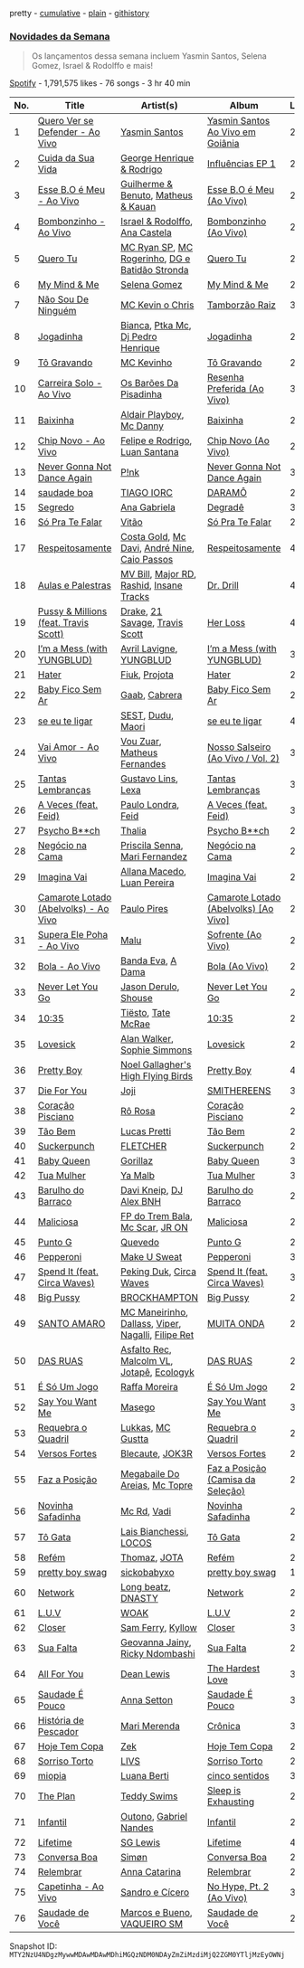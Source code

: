 pretty - [cumulative](/playlists/cumulative/37i9dQZF1DX34KNiFQJNVm.md) - [plain](/playlists/plain/37i9dQZF1DX34KNiFQJNVm) - [githistory](https://github.githistory.xyz/mackorone/spotify-playlist-archive/blob/main/playlists/plain/37i9dQZF1DX34KNiFQJNVm)

### [Novidades da Semana](https://open.spotify.com/playlist/37i9dQZF1DX34KNiFQJNVm)

> Os lançamentos dessa semana incluem Yasmin Santos, Selena Gomez, Israel & Rodolffo e mais!

[Spotify](https://open.spotify.com/user/spotify) - 1,791,575 likes - 76 songs - 3 hr 40 min

| No. | Title | Artist(s) | Album | Length |
|---|---|---|---|---|
| 1 | [Quero Ver se Defender \- Ao Vivo](https://open.spotify.com/track/2UrU9un6h0bZXTqCYisLlo) | [Yasmin Santos](https://open.spotify.com/artist/597XBqZtaiZC7laCNx3nVz) | [Yasmin Santos Ao Vivo em Goiânia](https://open.spotify.com/album/5LiNfSeXC0VjZ00nSF5Rab) | 2:51 |
| 2 | [Cuida da Sua Vida](https://open.spotify.com/track/32VQZLCxicDl0Up6hHxCsm) | [George Henrique & Rodrigo](https://open.spotify.com/artist/3FlCKtwOEYQQYyGVEbxG2Z) | [Influências EP 1](https://open.spotify.com/album/4ACEsLV2aib14wCZtv2om8) | 2:37 |
| 3 | [Esse B.O é Meu \- Ao Vivo](https://open.spotify.com/track/2YAOJkRWy382bRMXaj48FP) | [Guilherme & Benuto](https://open.spotify.com/artist/6m6e7D2TnV0aYMllFFwMxu), [Matheus & Kauan](https://open.spotify.com/artist/2Z0lRIqr997lIUiPtrpKCr) | [Esse B.O é Meu \(Ao Vivo\)](https://open.spotify.com/album/6SDCa2NjLlLHcYXJ2fF523) | 2:40 |
| 4 | [Bombonzinho \- Ao Vivo](https://open.spotify.com/track/4o6v3Oooyt7HF20idztRD4) | [Israel & Rodolffo](https://open.spotify.com/artist/41QLxRXlc2NwfJZkHGHKid), [Ana Castela](https://open.spotify.com/artist/2CKOmarVWvWqkNWUatHCex) | [Bombonzinho \(Ao Vivo\)](https://open.spotify.com/album/2VXbLDxcWq4K4gsAEtLbBs) | 2:34 |
| 5 | [Quero Tu](https://open.spotify.com/track/0OelLDCEf1M1Da59CZJDiR) | [MC Ryan SP](https://open.spotify.com/artist/75i9GaW2MJUgt4BkdUnuUY), [MC Rogerinho](https://open.spotify.com/artist/5JbQpbeFaKfuZVFzKwaawP), [DG e Batidão Stronda](https://open.spotify.com/artist/7gIeuq2qBfYhO1budb6TSQ) | [Quero Tu](https://open.spotify.com/album/7jVqHprjjDpixYn3v8HoaR) | 2:36 |
| 6 | [My Mind & Me](https://open.spotify.com/track/0XER3HPMx223xWaAgNKp4Y) | [Selena Gomez](https://open.spotify.com/artist/0C8ZW7ezQVs4URX5aX7Kqx) | [My Mind & Me](https://open.spotify.com/album/5quJSeTB33tFzfp2EZx9z5) | 2:27 |
| 7 | [Não Sou De Ninguém](https://open.spotify.com/track/4MqQPTc8r6xSxmeWPA24h2) | [MC Kevin o Chris](https://open.spotify.com/artist/2UMj7NCbuqy1yUZmiSYGjJ) | [Tamborzão Raiz](https://open.spotify.com/album/7qwJFRvShWMVg39UKWafzW) | 3:13 |
| 8 | [Jogadinha](https://open.spotify.com/track/5a1WxgY2dzWJSoZGz6FsaA) | [Bianca](https://open.spotify.com/artist/7Jb6GR4PIxHSkDJK8MWuVg), [Ptka Mc](https://open.spotify.com/artist/6FxyrY8YhuLsXToaKT5VGk), [Dj Pedro Henrique](https://open.spotify.com/artist/2gF3fOhICNcsTT2iWYsBCK) | [Jogadinha](https://open.spotify.com/album/4vrqIIagd4B1UaMKQw9FN9) | 2:00 |
| 9 | [Tô Gravando](https://open.spotify.com/track/1bbxvw2r9puejQeCC3J5n9) | [MC Kevinho](https://open.spotify.com/artist/1mXAhKnZEdF6rotyyd4GBi) | [Tô Gravando](https://open.spotify.com/album/6vXm9Ewpi75YBZEZUNWAZq) | 2:16 |
| 10 | [Carreira Solo \- Ao Vivo](https://open.spotify.com/track/2bJlm83vbJNXnjSRMSMvJb) | [Os Barões Da Pisadinha](https://open.spotify.com/artist/5Lv2GUVwqmQBPwrTrxucE5) | [Resenha Preferida \(Ao Vivo\)](https://open.spotify.com/album/5jJD9ZQNKzcfjrCy9rT4UE) | 3:20 |
| 11 | [Baixinha](https://open.spotify.com/track/7562mXNYVQJ9wQWrlvCZ9g) | [Aldair Playboy](https://open.spotify.com/artist/6LjdKBMnP1Da8Oe6WhrN56), [Mc Danny](https://open.spotify.com/artist/3PZTvUS5fUUhV3EKAjqdZk) | [Baixinha](https://open.spotify.com/album/32QcnrFehF1WNL2m9TWnNk) | 2:25 |
| 12 | [Chip Novo \- Ao Vivo](https://open.spotify.com/track/6sY6vedoBLvTXFIUJqZNON) | [Felipe e Rodrigo](https://open.spotify.com/artist/7gZu6kPnY9enEi5FvgTO4F), [Luan Santana](https://open.spotify.com/artist/3qvcCP2J0fWi0m0uQDUf6r) | [Chip Novo \(Ao Vivo\)](https://open.spotify.com/album/6gBdfd9SEZWIFYH8L5q83T) | 2:59 |
| 13 | [Never Gonna Not Dance Again](https://open.spotify.com/track/6sZo5nJIsFWXefRCCexpx0) | [P!nk](https://open.spotify.com/artist/1KCSPY1glIKqW2TotWuXOR) | [Never Gonna Not Dance Again](https://open.spotify.com/album/6MCHSjoEVriUjWE6LERAaR) | 3:45 |
| 14 | [saudade boa](https://open.spotify.com/track/1Mta8Wl8SCnOv9C6MdTrnr) | [TIAGO IORC](https://open.spotify.com/artist/4iWkwAVzssjb8XgxdoOL6M) | [DARAMÔ](https://open.spotify.com/album/0O0QBrT05nhkoMIpjLznk1) | 2:56 |
| 15 | [Segredo](https://open.spotify.com/track/68oF0mfSgJ0CB4ivpBCQcq) | [Ana Gabriela](https://open.spotify.com/artist/6a9WLQ5NsIV7U2qB16uFWD) | [Degradê](https://open.spotify.com/album/2TUTbVCtk6nWQM55vLKZvs) | 3:26 |
| 16 | [Só Pra Te Falar](https://open.spotify.com/track/0Bp8enfrYMsD63VNXHj2uN) | [Vitão](https://open.spotify.com/artist/06lnOkY99sXVW44Y0M4BDP) | [Só Pra Te Falar](https://open.spotify.com/album/10GC95W7Q0IoU6E7tG59uK) | 2:41 |
| 17 | [Respeitosamente](https://open.spotify.com/track/11Kl9alN9okNVqew0BIdQw) | [Costa Gold](https://open.spotify.com/artist/7q1aEytv83jXNECmyaMhgn), [Mc Davi](https://open.spotify.com/artist/1cYhx7ZOhYoVmnDPb9KMwo), [André Nine](https://open.spotify.com/artist/5cc7XCY3YdVmFDYw9LklMq), [Caio Passos](https://open.spotify.com/artist/6zGPa2tLMJ5HQYUddZI8di) | [Respeitosamente](https://open.spotify.com/album/1JcZLFNFMDpXGJGVlCCJ5x) | 4:11 |
| 18 | [Aulas e Palestras](https://open.spotify.com/track/0eh5ZxasoT8tJBDEZ6oi6c) | [MV Bill](https://open.spotify.com/artist/4oE4ASN8auDhoW9vsXp3VJ), [Major RD](https://open.spotify.com/artist/76hYPcWML9NGEh8LashwT5), [Rashid](https://open.spotify.com/artist/5WgRuO0mhM36NFoapzpWBH), [Insane Tracks](https://open.spotify.com/artist/1eEi4Stf9m65EW0JwWodYZ) | [Dr\. Drill](https://open.spotify.com/album/0uc0wcg2BWv4J8NtrzPRK0) | 4:11 |
| 19 | [Pussy & Millions \(feat\. Travis Scott\)](https://open.spotify.com/track/2KLwPaRDOB87XOYAT2fgxh) | [Drake](https://open.spotify.com/artist/3TVXtAsR1Inumwj472S9r4), [21 Savage](https://open.spotify.com/artist/1URnnhqYAYcrqrcwql10ft), [Travis Scott](https://open.spotify.com/artist/0Y5tJX1MQlPlqiwlOH1tJY) | [Her Loss](https://open.spotify.com/album/5MS3MvWHJ3lOZPLiMxzOU6) | 4:02 |
| 20 | [I’m a Mess \(with YUNGBLUD\)](https://open.spotify.com/track/1yvArCvZLTHiawRdWKSAWj) | [Avril Lavigne](https://open.spotify.com/artist/0p4nmQO2msCgU4IF37Wi3j), [YUNGBLUD](https://open.spotify.com/artist/6Ad91Jof8Niiw0lGLLi3NW) | [I’m a Mess \(with YUNGBLUD\)](https://open.spotify.com/album/7kpLyQOiE4j9bNCZhKvWBr) | 3:07 |
| 21 | [Hater](https://open.spotify.com/track/3rAyhyLyFvWgJd0sFWfk6A) | [Fiuk](https://open.spotify.com/artist/0SVSq6V4n9dDVeIZifohqN), [Projota](https://open.spotify.com/artist/2zGf6lwQ9PxXdoeo5XXP2K) | [Hater](https://open.spotify.com/album/0XUBZj3UGRyrJLNPlVTrTk) | 2:32 |
| 22 | [Baby Fico Sem Ar](https://open.spotify.com/track/7Bd3AmQmZojhrN22cOw5JF) | [Gaab](https://open.spotify.com/artist/2iK1rsbYstkSVn57M4s8ut), [Cabrera](https://open.spotify.com/artist/0f8YWLcN51Um9z8C1fbEr2) | [Baby Fico Sem Ar](https://open.spotify.com/album/14AsgcbqS32OYwar3Psog1) | 2:36 |
| 23 | [se eu te ligar](https://open.spotify.com/track/3rrTYyt0DLdwuQcrcN4XVd) | [SEST](https://open.spotify.com/artist/6TaJMoxhKD43q5yWg2XlHQ), [Dudu](https://open.spotify.com/artist/5Ynf8bbQV9ICbK3vZoPxGF), [Maori](https://open.spotify.com/artist/6cTths3ECGmlGS7SDER6Mg) | [se eu te ligar](https://open.spotify.com/album/7kDG0Iu7suyQfpJBg0sFzv) | 4:09 |
| 24 | [Vai Amor \- Ao Vivo](https://open.spotify.com/track/3gIbvdaqYvKTMrJEr0egk5) | [Vou Zuar](https://open.spotify.com/artist/5x2zeeLVXEDaMHRaRmH3FD), [Matheus Fernandes](https://open.spotify.com/artist/37mqXU98U5GmH5ZDtlHM1c) | [Nosso Salseiro \(Ao Vivo / Vol\. 2\)](https://open.spotify.com/album/4TUipXRKHS7gKKpk1U6BxO) | 3:12 |
| 25 | [Tantas Lembranças](https://open.spotify.com/track/5mmSl45GHuLyQZBM5jRa05) | [Gustavo Lins](https://open.spotify.com/artist/3BjwDUAFEmVPIoii9RI4kh), [Lexa](https://open.spotify.com/artist/0jTDeBJQr3unrK29LklnAv) | [Tantas Lembranças](https://open.spotify.com/album/3QW38kWvmefE0EDkuljngZ) | 3:26 |
| 26 | [A Veces \(feat\. Feid\)](https://open.spotify.com/track/63OA8vSo2PhUkmQopR1l64) | [Paulo Londra](https://open.spotify.com/artist/3vQ0GE3mI0dAaxIMYe5g7z), [Feid](https://open.spotify.com/artist/2LRoIwlKmHjgvigdNGBHNo) | [A Veces \(feat\. Feid\)](https://open.spotify.com/album/5IUJCo0aRD98yxFbTvEezC) | 3:11 |
| 27 | [Psycho B\*\*ch](https://open.spotify.com/track/1aRcazIFzvRrybZXVdFT1M) | [Thalia](https://open.spotify.com/artist/23wEWD21D4TPYiJugoXmYb) | [Psycho B\*\*ch](https://open.spotify.com/album/1QLjJQvFwXCIbfOvJVez4u) | 2:47 |
| 28 | [Negócio na Cama](https://open.spotify.com/track/1OUbpqtH4X7onRCyKIVW1P) | [Priscila Senna](https://open.spotify.com/artist/44F6hbmusaHQR96WFbo6Lv), [Mari Fernandez](https://open.spotify.com/artist/0BHm7qbh3ENxvXzkQAG7MP) | [Negócio na Cama](https://open.spotify.com/album/6IemSc8oXElceZFkjavslf) | 2:44 |
| 29 | [Imagina Vai](https://open.spotify.com/track/5MT3xlNN7eEzVN8K7DIcyN) | [Allana Macedo](https://open.spotify.com/artist/4eQjU5tY3Z5wXDXpbhSh7Q), [Luan Pereira](https://open.spotify.com/artist/5kVgcCdPbeUwxBqWxi2Ktl) | [Imagina Vai](https://open.spotify.com/album/4MKHFvkBCy6UNfxsGUOS4Y) | 2:44 |
| 30 | [Camarote Lotado \(Abelvolks\) \- Ao Vivo](https://open.spotify.com/track/1Y7G4of83UVVriH3byQ6kA) | [Paulo Pires](https://open.spotify.com/artist/3whgFbrRxsOmYVrq3t4hCY) | [Camarote Lotado \(Abelvolks\) \[Ao Vivo\]](https://open.spotify.com/album/6BT9EtDlSCe2s4sIqzBFfy) | 2:08 |
| 31 | [Supera Ele Poha \- Ao Vivo](https://open.spotify.com/track/7BfXtZ4UOa8oWzVd35MxUk) | [Malu](https://open.spotify.com/artist/3fll16LLw6kdDxWzSpJPEQ) | [Sofrente \(Ao Vivo\)](https://open.spotify.com/album/7N248NIxPRqexAAjWhRCsY) | 2:12 |
| 32 | [Bola \- Ao Vivo](https://open.spotify.com/track/2VG89aiJ5cQp7LSbQe95sE) | [Banda Eva](https://open.spotify.com/artist/1wqkMc837HWUwdC8sOZ7lZ), [A Dama](https://open.spotify.com/artist/6r2Jxpiepf5Yc7SdvK4w0K) | [Bola \(Ao Vivo\)](https://open.spotify.com/album/54FIgsrERYXsWHaKvXLMJ4) | 2:20 |
| 33 | [Never Let You Go](https://open.spotify.com/track/5IHwWQBEh7Skxo1hfCUP1O) | [Jason Derulo](https://open.spotify.com/artist/07YZf4WDAMNwqr4jfgOZ8y), [Shouse](https://open.spotify.com/artist/2TcGJdSOiOvITBzhvfX8XB) | [Never Let You Go](https://open.spotify.com/album/6a8ZKBZtqFHAq9jkq0Nds0) | 2:58 |
| 34 | [10:35](https://open.spotify.com/track/6BePGk3eCan4FqaW2X8Qy3) | [Tiësto](https://open.spotify.com/artist/2o5jDhtHVPhrJdv3cEQ99Z), [Tate McRae](https://open.spotify.com/artist/45dkTj5sMRSjrmBSBeiHym) | [10:35](https://open.spotify.com/album/77wWx9sOCJiy0wcn0P44NO) | 2:52 |
| 35 | [Lovesick](https://open.spotify.com/track/5hB6UN3hxca8CP6dqs67On) | [Alan Walker](https://open.spotify.com/artist/7vk5e3vY1uw9plTHJAMwjN), [Sophie Simmons](https://open.spotify.com/artist/7AOCUMe3rKW4o3uADBNwVy) | [Lovesick](https://open.spotify.com/album/2WYETJesea0OP320GV0e3e) | 2:09 |
| 36 | [Pretty Boy](https://open.spotify.com/track/0HLUNrbWZdyUDWVKy3X9JH) | [Noel Gallagher's High Flying Birds](https://open.spotify.com/artist/7sjttK1WcZeyLPn3IsQ62L) | [Pretty Boy](https://open.spotify.com/album/0H47zdiavh551uJHvO4Nfx) | 4:55 |
| 37 | [Die For You](https://open.spotify.com/track/26hOm7dTtBi0TdpDGl141t) | [Joji](https://open.spotify.com/artist/3MZsBdqDrRTJihTHQrO6Dq) | [SMITHEREENS](https://open.spotify.com/album/2hEnymoejldpuxSdTnkard) | 3:31 |
| 38 | [Coração Pisciano](https://open.spotify.com/track/5VfvCrEYlOASsqhBvceeba) | [Rô Rosa](https://open.spotify.com/artist/5Et1UarIEfiHvErAJSer9B) | [Coração Pisciano](https://open.spotify.com/album/715QE6k8vb9r6T6WSYMKmK) | 2:01 |
| 39 | [Tão Bem](https://open.spotify.com/track/3i6wNOdHuDFCQQQqOFcxgE) | [Lucas Pretti](https://open.spotify.com/artist/248XKLuHF7rx0BAJmgq1Op) | [Tão Bem](https://open.spotify.com/album/1UPd4OTIhpg6IkBosxQFEu) | 2:34 |
| 40 | [Suckerpunch](https://open.spotify.com/track/2HKr9NflxjksCzxhMhxJMt) | [FLETCHER](https://open.spotify.com/artist/5qa31A9HySw3T7MKWI9bGg) | [Suckerpunch](https://open.spotify.com/album/5esH2DAz24R8zMbnttuFCK) | 2:17 |
| 41 | [Baby Queen](https://open.spotify.com/track/0dFwiyWPwC2yML3ZH7B56V) | [Gorillaz](https://open.spotify.com/artist/3AA28KZvwAUcZuOKwyblJQ) | [Baby Queen](https://open.spotify.com/album/6WHjLRAwmnJv2cHqVZrmOt) | 3:40 |
| 42 | [Tua Mulher](https://open.spotify.com/track/1LzO16C2GXSZo9GhOYe90v) | [Ya Malb](https://open.spotify.com/artist/4TQQfni0Ql808AhLVD7Tdo) | [Tua Mulher](https://open.spotify.com/album/2MsV144hNwrWFavUZkdtCP) | 3:00 |
| 43 | [Barulho do Barraco](https://open.spotify.com/track/4ajQKLo7sDAJS1n11F9uA1) | [Davi Kneip](https://open.spotify.com/artist/6rygauyIMQJrXRC4e5rQJP), [DJ Alex BNH](https://open.spotify.com/artist/6Je1GWROutRKp3J1Kxi0Gl) | [Barulho do Barraco](https://open.spotify.com/album/5VfRwS2R5CRmM0x1TFSWI3) | 2:20 |
| 44 | [Maliciosa](https://open.spotify.com/track/59cajGAHb71ld45XrAPScj) | [FP do Trem Bala](https://open.spotify.com/artist/5hPHLE5ssifxHX5bhK8iXR), [Mc Scar](https://open.spotify.com/artist/59QeFVjDVrtm42TTVs4ZR0), [JR ON](https://open.spotify.com/artist/6Z49It3vdzrqiSuu9dxeVA) | [Maliciosa](https://open.spotify.com/album/5LWs9Si7vtVpYc8qQ1VQnR) | 2:33 |
| 45 | [Punto G](https://open.spotify.com/track/0oBtwScT4B4BR5kZitNWd5) | [Quevedo](https://open.spotify.com/artist/52iwsT98xCoGgiGntTiR7K) | [Punto G](https://open.spotify.com/album/7ushCUbR1asPHeuxA5Dq8N) | 2:31 |
| 46 | [Pepperoni](https://open.spotify.com/track/4a8mKZzUmqnlaOKMMQLcfE) | [Make U Sweat](https://open.spotify.com/artist/2REtZ0a1gh5LzXswkSkQUp) | [Pepperoni](https://open.spotify.com/album/6IY6SkxXo2vXiXA8BXEYvO) | 3:25 |
| 47 | [Spend It \(feat\. Circa Waves\)](https://open.spotify.com/track/0GJAh8pOb6YoUcnyrPETnY) | [Peking Duk](https://open.spotify.com/artist/0UZ1nu3kcdNlCoiKRjmSSY), [Circa Waves](https://open.spotify.com/artist/6hl5k4gLl1p3sjhHcb57t2) | [Spend It \(feat\. Circa Waves\)](https://open.spotify.com/album/31Idf7YAsQlyJQH6aews9S) | 3:22 |
| 48 | [Big Pussy](https://open.spotify.com/track/2l7IXXGf3d9lcBsDBDQkx9) | [BROCKHAMPTON](https://open.spotify.com/artist/1Bl6wpkWCQ4KVgnASpvzzA) | [Big Pussy](https://open.spotify.com/album/3aDrSVhq4TRAlAayrAC95o) | 2:20 |
| 49 | [SANTO AMARO](https://open.spotify.com/track/2W1otaX5yQF4fCijymlvoM) | [MC Maneirinho](https://open.spotify.com/artist/3M8aD9XWxfel3jZakRbibZ), [Dallass](https://open.spotify.com/artist/4LAFtDzlQM89xov636hMVv), [Viper](https://open.spotify.com/artist/7lr4WifTmPssQJgBmbjiJq), [Nagalli](https://open.spotify.com/artist/6TPJK8tv3AKKSsw0lENTQk), [Filipe Ret](https://open.spotify.com/artist/7gJN8W0589FisSYJS17K54) | [MUITA ONDA](https://open.spotify.com/album/2WMPOyfjd59nxbXmLlo4n4) | 2:32 |
| 50 | [DAS RUAS](https://open.spotify.com/track/66Vbg5JBx8NrijE72hkCmR) | [Asfalto Rec](https://open.spotify.com/artist/0QGicFlDrqHZqBIVSjWWMv), [Malcolm VL](https://open.spotify.com/artist/6pJi8PaFlp6aNvOw3e0ONm), [Jotapê](https://open.spotify.com/artist/6SZQlj3zcSmJk5uBaMiwGM), [Ecologyk](https://open.spotify.com/artist/1mohmQWtxDNZcBGkfxG4eW) | [DAS RUAS](https://open.spotify.com/album/3ApcPQgkbulhTfR0zAetZa) | 2:54 |
| 51 | [É Só Um Jogo](https://open.spotify.com/track/63GdBCUANBwZlXqFUW89Yz) | [Raffa Moreira](https://open.spotify.com/artist/4xUawweuqhjMvoScRGbveR) | [É Só Um Jogo](https://open.spotify.com/album/3chRw50tjsqUfYfdAX4gG0) | 2:22 |
| 52 | [Say You Want Me](https://open.spotify.com/track/1xTYy3K3hiTcoZfoD7culn) | [Masego](https://open.spotify.com/artist/3ycxRkcZ67ALN3GQJ57Vig) | [Say You Want Me](https://open.spotify.com/album/0jKDicrmgUCTSNGRYXffXm) | 3:16 |
| 53 | [Requebra o Quadril](https://open.spotify.com/track/2ipAOcijsUHyYiDkZ8ODhf) | [Lukkas](https://open.spotify.com/artist/3yJOjR6PkQh6QU6ZB8waUL), [MC Gustta](https://open.spotify.com/artist/1Rpp9XZ2UUDmW81JvQP1at) | [Requebra o Quadril](https://open.spotify.com/album/4C9nDuGXdD7Wf8G7bpUwyD) | 2:35 |
| 54 | [Versos Fortes](https://open.spotify.com/track/2JSezfMm00LI6LHRf4fsnZ) | [Blecaute](https://open.spotify.com/artist/3YWjrrBRyllQOX1NwCtfpX), [JOK3R](https://open.spotify.com/artist/2YvHMMn0rYDvE3rs6dqzhq) | [Versos Fortes](https://open.spotify.com/album/6IePf2BwfgsH31GWywtmcb) | 2:14 |
| 55 | [Faz a Posição](https://open.spotify.com/track/4f0uZ0XQJAn7uMwr3QLRxa) | [Megabaile Do Areias](https://open.spotify.com/artist/6EHs7rGH4jgLSNezIy9i3F), [Mc Topre](https://open.spotify.com/artist/6bmZfABIjvLMAMYwujdjFy) | [Faz a Posição \(Camisa da Seleção\)](https://open.spotify.com/album/1wCdlYviSnPxZmCWoX5wea) | 2:03 |
| 56 | [Novinha Safadinha](https://open.spotify.com/track/5f1aB1eEzwb0SZ0e7bp13R) | [Mc Rd](https://open.spotify.com/artist/6ugw7JCu0AG7txRcRAxU8d), [Vadi](https://open.spotify.com/artist/12HtyTeiwjTUPsnW9xvs1S) | [Novinha Safadinha](https://open.spotify.com/album/52dc2A1DVxQJ2OMbzkloIJ) | 2:49 |
| 57 | [Tô Gata](https://open.spotify.com/track/2k7z0P10idhf9pw2T5qCLp) | [Lais Bianchessi](https://open.spotify.com/artist/07VC3ObjCMjhPFwAJxs1Nj), [LOCOS](https://open.spotify.com/artist/5hj8WfJMICGwPJlihxIpmE) | [Tô Gata](https://open.spotify.com/album/10XZKhJE8m7aJbd7VWEgsT) | 2:00 |
| 58 | [Refém](https://open.spotify.com/track/2UGQrnZhzK47JMsnySGrzU) | [Thomaz](https://open.spotify.com/artist/2Y9JJi5tsqEFAzr1NY9Mag), [JOTA](https://open.spotify.com/artist/4uT4e6Xj84gS0G3PrBw9Fk) | [Refém](https://open.spotify.com/album/6kyEV5CbUdUKGiDRxdKeCf) | 2:55 |
| 59 | [pretty boy swag](https://open.spotify.com/track/5dumcXLNLZTgaduRk8skxk) | [sickobabyxo](https://open.spotify.com/artist/5QFWsfryRsbn8O2ryBFsqL) | [pretty boy swag](https://open.spotify.com/album/3h9mDybWz0wC4VOJEhS9ZR) | 1:57 |
| 60 | [Network](https://open.spotify.com/track/0dllWfx253YWeJyzwptjm0) | [Long beatz](https://open.spotify.com/artist/1oBkccDqIDMTntIIHKlJBp), [DNASTY](https://open.spotify.com/artist/2wRZGo2e20INyHf8wtVPVn) | [Network](https://open.spotify.com/album/1O6EAlnj6tLT96fZjsaK6w) | 2:16 |
| 61 | [L.U.V](https://open.spotify.com/track/3bAUhHIVjbXFpy1pGaU3oV) | [WOAK](https://open.spotify.com/artist/0YlRs4DoQ4WctkmsbUUpBb) | [L.U.V](https://open.spotify.com/album/0xoJR4RyVP1JDaG9qpMi4E) | 2:11 |
| 62 | [Closer](https://open.spotify.com/track/7tjRrhQiQOp3xZFW72Y55R) | [Sam Ferry](https://open.spotify.com/artist/3fmCKU3fNv9yqV1cRE3Los), [Kyllow](https://open.spotify.com/artist/6nui7g90m8m7RWTdqMljnM) | [Closer](https://open.spotify.com/album/6lCUftDyK6HCydikHUY1Fe) | 3:48 |
| 63 | [Sua Falta](https://open.spotify.com/track/6zwSUh5EyIMvEmZaKFEBfl) | [Geovanna Jainy](https://open.spotify.com/artist/0N8j1fdrTFzTCyzP4bGbSj), [Ricky Ndombashi](https://open.spotify.com/artist/6gevwu0s8NHgdG6HAExvqK) | [Sua Falta](https://open.spotify.com/album/361FQkUPslKqmP27uDrLWG) | 2:36 |
| 64 | [All For You](https://open.spotify.com/track/4eE6KCWXbXyEgLK6NtyzPX) | [Dean Lewis](https://open.spotify.com/artist/3QSQFmccmX81fWCUSPTS7y) | [The Hardest Love](https://open.spotify.com/album/17cNWP1FoUxSTwr3ki8MnX) | 3:45 |
| 65 | [Saudade É Pouco](https://open.spotify.com/track/4KJkY8dFC4fleO2HbdMHRE) | [Anna Setton](https://open.spotify.com/artist/7er8R2Few8v9jYtIY2vh9L) | [Saudade É Pouco](https://open.spotify.com/album/2govUsjdogvcz0WObu9l41) | 3:15 |
| 66 | [História de Pescador](https://open.spotify.com/track/5IgDitVL73cwAarJk1lm3u) | [Mari Merenda](https://open.spotify.com/artist/07FaEsHIaVZAFFHvNElpbQ) | [Crônica](https://open.spotify.com/album/4QqNLYx1nN0x5JDIow3ypn) | 3:39 |
| 67 | [Hoje Tem Copa](https://open.spotify.com/track/4YodUeQqEK09KXH86nuGLA) | [Zek](https://open.spotify.com/artist/39A7Z4FUZvnRvIVNfyfesh) | [Hoje Tem Copa](https://open.spotify.com/album/0J8Ycb26DQPfhunUgPuNoD) | 2:16 |
| 68 | [Sorriso Torto](https://open.spotify.com/track/2diHJNhdbvEOv64qtgNAdm) | [LIVS](https://open.spotify.com/artist/5XRPl0u0ZeXPzWPlz9p9oO) | [Sorriso Torto](https://open.spotify.com/album/1wB3BwhlSUjjrZSE0u4Lzi) | 2:30 |
| 69 | [miopia](https://open.spotify.com/track/3kw6wS0IxPJ8STi1X00GYU) | [Luana Berti](https://open.spotify.com/artist/15a4XZHhLX9jMVKnIUn79T) | [cinco sentidos](https://open.spotify.com/album/5PDji9gLhjgUN7298EUHM5) | 3:21 |
| 70 | [The Plan](https://open.spotify.com/track/2ZifRK22Toszq5qHW2s864) | [Teddy Swims](https://open.spotify.com/artist/33qOK5uJ8AR2xuQQAhHump) | [Sleep is Exhausting](https://open.spotify.com/album/3ak5dFCP9hgqrHttkH4d7o) | 2:47 |
| 71 | [Infantil](https://open.spotify.com/track/0k6WQ82Dk6nPGbsa1jFPVG) | [Outono](https://open.spotify.com/artist/3vqe5GdOVsb0Kr10y76asj), [Gabriel Nandes](https://open.spotify.com/artist/6iLuIQrcWa5whMobYeBL77) | [Infantil](https://open.spotify.com/album/4mk1f2lNf5BrNAiBY0waHF) | 2:50 |
| 72 | [Lifetime](https://open.spotify.com/track/4bmRJGOIegqYIBQrOga05Q) | [SG Lewis](https://open.spotify.com/artist/0GG2cWaonE4JPrjcCCQ1EG) | [Lifetime](https://open.spotify.com/album/6VBb4fvOomicHpUsSoi5fR) | 4:46 |
| 73 | [Conversa Boa](https://open.spotify.com/track/1bfs2tqWEDUBfd98DE461m) | [Simøn](https://open.spotify.com/artist/6KYSq6KA65FmCpiu0CP7bA) | [Conversa Boa](https://open.spotify.com/album/6Vn3PAwJCYc5TzF50o3DHw) | 2:36 |
| 74 | [Relembrar](https://open.spotify.com/track/5KEnUChcSosWtHTg6uqtS6) | [Anna Catarina](https://open.spotify.com/artist/5ejwC1lGyvPsz5FGaqHsow) | [Relembrar](https://open.spotify.com/album/0JTm3Bd7W6zWfzt2H1OMx3) | 2:46 |
| 75 | [Capetinha \- Ao Vivo](https://open.spotify.com/track/5zaXftRCgGNCPDI0MOhXUT) | [Sandro e Cícero](https://open.spotify.com/artist/3asFzvfQUWzmAJQtWoL1u5) | [No Hype, Pt\. 2 \(Ao Vivo\)](https://open.spotify.com/album/2kwkZowFD9dkTBJnXQFR1X) | 3:01 |
| 76 | [Saudade de Você](https://open.spotify.com/track/6K4IOc5tVXdJR3Zdxj80ht) | [Marcos e Bueno](https://open.spotify.com/artist/5lksdu7pOX0DnU0nFzMpDv), [VAQUEIRO SM](https://open.spotify.com/artist/3MssfeN0eWZ7eqqkfLEOA3) | [Saudade de Você](https://open.spotify.com/album/4ATRvpinEd4dd9vJ83NuoU) | 2:48 |

Snapshot ID: `MTY2NzU4NDgzMywwMDAwMDAwMDhiMGQzNDM0NDAyZmZiMzdiMjQ2ZGM0YTljMzEyOWNj`
